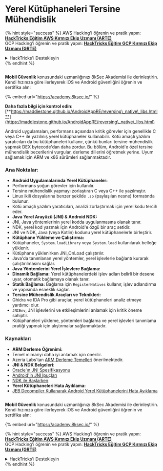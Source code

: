 # Yerel Kütüphaneleri Tersine Mühendislik

{% hint style="success" %}
AWS Hacking'i öğrenin ve pratik yapın:<img src="/.gitbook/assets/arte.png" alt="" data-size="line">[**HackTricks Eğitim AWS Kırmızı Ekip Uzmanı (ARTE)**](https://training.hacktricks.xyz/courses/arte)<img src="/.gitbook/assets/arte.png" alt="" data-size="line">\
GCP Hacking'i öğrenin ve pratik yapın: <img src="/.gitbook/assets/grte.png" alt="" data-size="line">[**HackTricks Eğitim GCP Kırmızı Ekip Uzmanı (GRTE)**<img src="/.gitbook/assets/grte.png" alt="" data-size="line">](https://training.hacktricks.xyz/courses/grte)

<details>

<summary>HackTricks'i Destekleyin</summary>

* [**abonelik planlarını**](https://github.com/sponsors/carlospolop) kontrol edin!
* **💬 [**Discord grubuna**](https://discord.gg/hRep4RUj7f) veya [**telegram grubuna**](https://t.me/peass) katılın ya da **Twitter**'da **bizi takip edin** 🐦 [**@hacktricks\_live**](https://twitter.com/hacktricks\_live)**.**
* **Hacking ipuçlarını paylaşmak için** [**HackTricks**](https://github.com/carlospolop/hacktricks) ve [**HackTricks Cloud**](https://github.com/carlospolop/hacktricks-cloud) github reposuna PR gönderin.

</details>
{% endhint %}

<figure><img src="/.gitbook/assets/image (2).png" alt=""><figcaption></figcaption></figure>

**Mobil Güvenlik** konusundaki uzmanlığınızı 8kSec Akademisi ile derinleştirin. Kendi hızınıza göre ilerleyerek iOS ve Android güvenliğini öğrenin ve sertifika alın:

{% embed url="https://academy.8ksec.io/" %}

**Daha fazla bilgi için kontrol edin:** [**https://maddiestone.github.io/AndroidAppRE/reversing\_native\_libs.html**](https://maddiestone.github.io/AndroidAppRE/reversing\_native\_libs.html)

Android uygulamaları, performans açısından kritik görevler için genellikle C veya C++ ile yazılmış yerel kütüphaneler kullanabilir. Kötü amaçlı yazılım yaratıcıları da bu kütüphaneleri kullanır, çünkü bunları tersine mühendislik yapmak DEX bytecode'dan daha zordur. Bu bölüm, Android'e özel tersine mühendislik becerilerini vurgular, derleme dillerini öğretmek yerine. Uyum sağlamak için ARM ve x86 sürümleri sağlanmaktadır.

### Ana Noktalar:

* **Android Uygulamalarında Yerel Kütüphaneler:**
* Performans yoğun görevler için kullanılır.
* Tersine mühendislik yapmayı zorlaştıran C veya C++ ile yazılmıştır.
* Linux ikili dosyalarına benzer şekilde `.so` (paylaşılan nesne) formatında bulunur.
* Kötü amaçlı yazılım yaratıcıları, analizi zorlaştırmak için yerel kodu tercih eder.
* **Java Yerel Arayüzü (JNI) & Android NDK:**
* JNI, Java yöntemlerinin yerel kodda uygulanmasına olanak tanır.
* NDK, yerel kod yazmak için Android'e özgü bir araç setidir.
* JNI ve NDK, Java (veya Kotlin) kodunu yerel kütüphanelerle birleştirir.
* **Kütüphane Yükleme ve Çalıştırma:**
* Kütüphaneler, `System.loadLibrary` veya `System.load` kullanılarak belleğe yüklenir.
* Kütüphane yüklenirken JNI\_OnLoad çalıştırılır.
* Java'da tanımlanan yerel yöntemler, yerel işlevlerle bağlantı kurarak çalıştırılmasını sağlar.
* **Java Yöntemlerini Yerel İşlevlere Bağlama:**
* **Dinamik Bağlama:** Yerel kütüphanelerdeki işlev adları belirli bir desene uyar, otomatik bağlamaya olanak tanır.
* **Statik Bağlama:** Bağlama için `RegisterNatives` kullanır, işlev adlandırma ve yapısında esneklik sağlar.
* **Tersine Mühendislik Araçları ve Teknikleri:**
* Ghidra ve IDA Pro gibi araçlar, yerel kütüphaneleri analiz etmeye yardımcı olur.
* `JNIEnv`, JNI işlevlerini ve etkileşimlerini anlamak için kritik öneme sahiptir.
* Kütüphaneleri yükleme, yöntemleri bağlama ve yerel işlevleri tanımlama pratiği yapmak için alıştırmalar sağlanmaktadır.

### Kaynaklar:

* **ARM Derleme Öğrenimi:**
* Temel mimariyi daha iyi anlamak için önerilir.
* Azeria Labs'tan [ARM Derleme Temelleri](https://azeria-labs.com/writing-arm-assembly-part-1/) önerilmektedir.
* **JNI & NDK Belgeleri:**
* [Oracle'ın JNI Spesifikasyonu](https://docs.oracle.com/javase/7/docs/technotes/guides/jni/spec/jniTOC.html)
* [Android'in JNI İpuçları](https://developer.android.com/training/articles/perf-jni)
* [NDK ile Başlarken](https://developer.android.com/ndk/guides/)
* **Yerel Kütüphaneleri Hata Ayıklama:**
* [JEB Decompiler Kullanarak Android Yerel Kütüphanelerini Hata Ayıklama](https://medium.com/@shubhamsonani/how-to-debug-android-native-libraries-using-jeb-decompiler-eec681a22cf3)

<figure><img src="/.gitbook/assets/image (2).png" alt=""><figcaption></figcaption></figure>

**Mobil Güvenlik** konusundaki uzmanlığınızı 8kSec Akademisi ile derinleştirin. Kendi hızınıza göre ilerleyerek iOS ve Android güvenliğini öğrenin ve sertifika alın:

{% embed url="https://academy.8ksec.io/" %}

{% hint style="success" %}
AWS Hacking'i öğrenin ve pratik yapın:<img src="/.gitbook/assets/arte.png" alt="" data-size="line">[**HackTricks Eğitim AWS Kırmızı Ekip Uzmanı (ARTE)**](https://training.hacktricks.xyz/courses/arte)<img src="/.gitbook/assets/arte.png" alt="" data-size="line">\
GCP Hacking'i öğrenin ve pratik yapın: <img src="/.gitbook/assets/grte.png" alt="" data-size="line">[**HackTricks Eğitim GCP Kırmızı Ekip Uzmanı (GRTE)**<img src="/.gitbook/assets/grte.png" alt="" data-size="line">](https://training.hacktricks.xyz/courses/grte)

<details>

<summary>HackTricks'i Destekleyin</summary>

* [**abonelik planlarını**](https://github.com/sponsors/carlospolop) kontrol edin!
* **💬 [**Discord grubuna**](https://discord.gg/hRep4RUj7f) veya [**telegram grubuna**](https://t.me/peass) katılın ya da **Twitter**'da **bizi takip edin** 🐦 [**@hacktricks\_live**](https://twitter.com/hacktricks\_live)**.**
* **Hacking ipuçlarını paylaşmak için** [**HackTricks**](https://github.com/carlospolop/hacktricks) ve [**HackTricks Cloud**](https://github.com/carlospolop/hacktricks-cloud) github reposuna PR gönderin.

</details>
{% endhint %}
